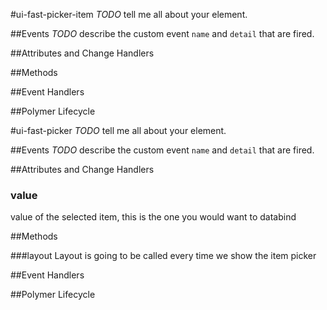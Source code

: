 #ui-fast-picker-item
*TODO* tell me all about your element.



##Events
*TODO* describe the custom event `name` and `detail` that are fired.

##Attributes and Change Handlers

##Methods






##Event Handlers




##Polymer Lifecycle








#ui-fast-picker
*TODO* tell me all about your element.





##Events
*TODO* describe the custom event `name` and `detail` that are fired.

##Attributes and Change Handlers
### value  
value of the selected item, this is the one you would
want to databind




















##Methods







###layout
Layout is going to be called every time we show the item picker









































##Event Handlers








##Polymer Lifecycle







